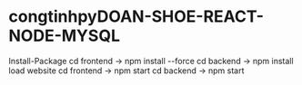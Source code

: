 # congtinhpyDOAN-SHOE-REACT-NODE-MYSQL
Install-Package 
cd frontend -> npm install --force
cd backend -> npm install
load website
cd frontend -> npm start
cd backend -> npm start


